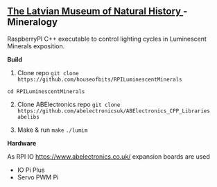 ## [The Latvian Museum of Natural History ](https://www.dabasmuzejs.gov.lv/) - Mineralogy
RaspberryPI C++ executable to control lighting cycles in Luminescent Minerals exposition.

**Build**

1) Clone repo ``git clone https://github.com/houseofbits/RPILuminescentMinerals``

``cd RPILuminescentMinerals``

2) Clone ABElectronics repo ``git clone https://github.com/abelectronicsuk/ABElectronics_CPP_Libraries abelibs``

3) Make & run ``make`` ``./lumim``

**Hardware**

As RPI IO https://www.abelectronics.co.uk/ expansion boards are used
- IO Pi Plus
- Servo PWM Pi

